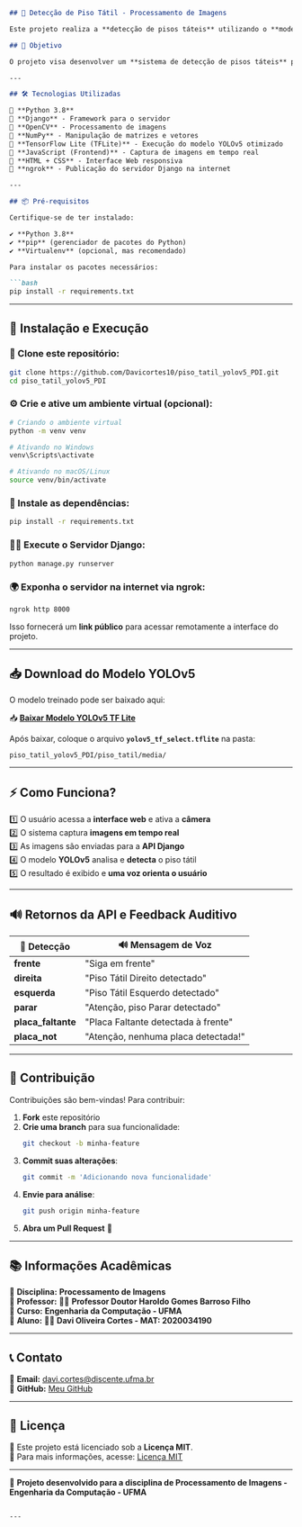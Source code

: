 ```md
## 🦯 Detecção de Piso Tátil - Processamento de Imagens

Este projeto realiza a **detecção de pisos táteis** utilizando o **modelo YOLOv5 treinado**, integrado com **Django** e publicado na **internet** via **ngrok**, permitindo acesso remoto e análise em tempo real.

## 🎯 Objetivo

O projeto visa desenvolver um **sistema de detecção de pisos táteis** para auxiliar **pessoas com deficiência visual**, fornecendo **feedback auditivo** sobre a presença e o tipo de piso tátil detectado.

---

## 🛠 Tecnologias Utilizadas

🔹 **Python 3.8**  
🔹 **Django** - Framework para o servidor  
🔹 **OpenCV** - Processamento de imagens  
🔹 **NumPy** - Manipulação de matrizes e vetores  
🔹 **TensorFlow Lite (TFLite)** - Execução do modelo YOLOv5 otimizado  
🔹 **JavaScript (Frontend)** - Captura de imagens em tempo real  
🔹 **HTML + CSS** - Interface Web responsiva  
🔹 **ngrok** - Publicação do servidor Django na internet  

---

## 📦 Pré-requisitos

Certifique-se de ter instalado:

✔️ **Python 3.8**  
✔️ **pip** (gerenciador de pacotes do Python)  
✔️ **Virtualenv** (opcional, mas recomendado)  

Para instalar os pacotes necessários:

```bash
pip install -r requirements.txt
```

---

## 🚀 Instalação e Execução

### 🔻 Clone este repositório:

```bash
git clone https://github.com/Davicortes10/piso_tatil_yolov5_PDI.git
cd piso_tatil_yolov5_PDI
```

### ⚙️ Crie e ative um ambiente virtual (opcional):

```bash
# Criando o ambiente virtual
python -m venv venv

# Ativando no Windows
venv\Scripts\activate

# Ativando no macOS/Linux
source venv/bin/activate
```

### 📌 Instale as dependências:

```bash
pip install -r requirements.txt
```

### 🏃‍♂️ Execute o Servidor Django:

```bash
python manage.py runserver
```

### 🌍 Exponha o servidor na internet via **ngrok**:

```bash
ngrok http 8000
```

Isso fornecerá um **link público** para acessar remotamente a interface do projeto.

---

## 📥 Download do Modelo YOLOv5

O modelo treinado pode ser baixado aqui:  

📥 **[Baixar Modelo YOLOv5 TF Lite](https://drive.google.com/drive/folders/1xfCjnz_-DI-Dmx6VINQ0C1wICcehhtJg?usp=sharing)**  

Após baixar, coloque o arquivo **`yolov5_tf_select.tflite`** na pasta:

```
piso_tatil_yolov5_PDI/piso_tatil/media/
```

---

## ⚡ Como Funciona?

1️⃣ O usuário acessa a **interface web** e ativa a **câmera**  
2️⃣ O sistema captura **imagens em tempo real**  
3️⃣ As imagens são enviadas para a **API Django**  
4️⃣ O modelo **YOLOv5** analisa e **detecta** o piso tátil  
5️⃣ O resultado é exibido e **uma voz orienta o usuário**  

---

## 🔊 Retornos da API e Feedback Auditivo

| 🔎 **Detecção**       | 🔊 **Mensagem de Voz**                       |
|----------------------|-------------------------------------------|
| **frente**          | "Siga em frente"                          |
| **direita**         | "Piso Tátil Direito detectado"            |
| **esquerda**        | "Piso Tátil Esquerdo detectado"           |
| **parar**           | "Atenção, piso Parar detectado"           |
| **placa_faltante**  | "Placa Faltante detectada à frente"       |
| **placa_not**       | "Atenção, nenhuma placa detectada!"       |

---

## 🤝 Contribuição

Contribuições são bem-vindas! Para contribuir:

1. **Fork** este repositório  
2. **Crie uma branch** para sua funcionalidade:  
   ```bash
   git checkout -b minha-feature
   ```
3. **Commit suas alterações**:  
   ```bash
   git commit -m 'Adicionando nova funcionalidade'
   ```
4. **Envie para análise**:  
   ```bash
   git push origin minha-feature
   ```
5. **Abra um Pull Request** 🚀  

---

## 📚 Informações Acadêmicas

📌 **Disciplina:** **Processamento de Imagens**  
📌 **Professor:** 👨‍🏫 **Professor Doutor Haroldo Gomes Barroso Filho**  
📌 **Curso:** **Engenharia da Computação - UFMA**  
📌 **Aluno:** 👨‍💻 **Davi Oliveira Cortes - MAT: 2020034190**  

---

## 📞 Contato

📧 **Email:** davi.cortes@discente.ufma.br  
🔗 **GitHub:** [Meu GitHub](https://github.com/Davicortes10)  

---

## 📜 Licença

📝 Este projeto está licenciado sob a **Licença MIT**.  
🔗 Para mais informações, acesse: [Licença MIT](https://opensource.org/licenses/MIT)  

---

🚀 **Projeto desenvolvido para a disciplina de Processamento de Imagens - Engenharia da Computação - UFMA**  
```

---

